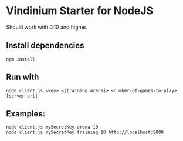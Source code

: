 # Vindinium Starter for NodeJS

Should work with 0.10 and higher.

## Install dependencies

    npm install

## Run with

    node client.js <key> <[training|arena]> <number-of-games-to-play> [server-url]

## Examples:

    node client.js mySecretKey arena 10
    node client.js mySecretKey training 10 http://localhost:9000